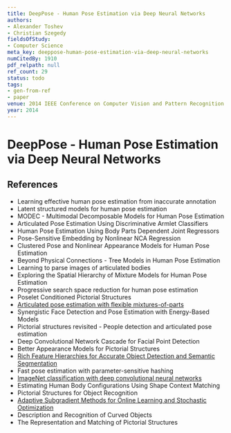 ```yaml
---
title: DeepPose - Human Pose Estimation via Deep Neural Networks
authors:
- Alexander Toshev
- Christian Szegedy
fieldsOfStudy:
- Computer Science
meta_key: deeppose-human-pose-estimation-via-deep-neural-networks
numCitedBy: 1910
pdf_relpath: null
ref_count: 29
status: todo
tags:
- gen-from-ref
- paper
venue: 2014 IEEE Conference on Computer Vision and Pattern Recognition
year: 2014
---
```


# DeepPose - Human Pose Estimation via Deep Neural Networks

## References

- Learning effective human pose estimation from inaccurate annotation
- Latent structured models for human pose estimation
- MODEC - Multimodal Decomposable Models for Human Pose Estimation
- Articulated Pose Estimation Using Discriminative Armlet Classifiers
- Human Pose Estimation Using Body Parts Dependent Joint Regressors
- Pose-Sensitive Embedding by Nonlinear NCA Regression
- Clustered Pose and Nonlinear Appearance Models for Human Pose Estimation
- Beyond Physical Connections - Tree Models in Human Pose Estimation
- Learning to parse images of articulated bodies
- Exploring the Spatial Hierarchy of Mixture Models for Human Pose Estimation
- Progressive search space reduction for human pose estimation
- Poselet Conditioned Pictorial Structures
- [Articulated pose estimation with flexible mixtures-of-parts](./articulated-pose-estimation-with-flexible-mixtures-of-parts.md)
- Synergistic Face Detection and Pose Estimation with Energy-Based Models
- Pictorial structures revisited - People detection and articulated pose estimation
- Deep Convolutional Network Cascade for Facial Point Detection
- Better Appearance Models for Pictorial Structures
- [Rich Feature Hierarchies for Accurate Object Detection and Semantic Segmentation](./rich-feature-hierarchies-for-accurate-object-detection-and-semantic-segmentation.md)
- Fast pose estimation with parameter-sensitive hashing
- [ImageNet classification with deep convolutional neural networks](./imagenet-classification-with-deep-convolutional-neural-networks.md)
- Estimating Human Body Configurations Using Shape Context Matching
- Pictorial Structures for Object Recognition
- [Adaptive Subgradient Methods for Online Learning and Stochastic Optimization](./adaptive-subgradient-methods-for-online-learning-and-stochastic-optimization.md)
- Description and Recognition of Curved Objects
- The Representation and Matching of Pictorial Structures
